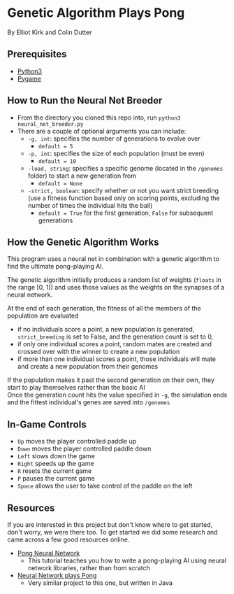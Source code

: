 # Genetic Algorithm Plays Pong
By Elliot Kirk and Colin Dutter
## Prerequisites 
- [Python3](https://www.python.org/downloads/)
- [Pygame](http://www.pygame.org/download.shtml)

## How to Run the Neural Net Breeder
 * From the directory you cloned this repo into, run `python3 neural_net_breeder.py`
 * There are a couple of optional arguments you can include:
    * `-g, int`: specifies the number of generations to evolve over
        * `default = 5`
    * `-p, int`: specifies the size of each population (must be even)
        * `default = 10`
    * `-load, string`: specifies a specific genome (located in the `/genomes` folder) to start a new generation from
        * `default = None`
    * `-strict, boolean`: specify whether or not you want strict breeding (use a fitness function based only on scoring 
    points, excluding the number of times the individual hits the ball)
        * `default = True` for the first generation, `False` for subsequent generations 
    
 ## How the Genetic Algorithm Works
 This program uses a neural net in combination with a genetic algorithm to find the ultimate pong-playing AI.
 
 The genetic algorithm initially produces a random list of weights (`floats` in the range [0, 1]) and uses those values 
 as the weights on the synapses of a neural network.
 
 At the end of each generation, the fitness of all the members of the population are evaluated
 * if no individuals score a point, a new population is generated, `strict_breeding` is set to False, and the generation count is set to 0, 
 * if only one individual scores a point, random mates are created and crossed over with the winner to create a new population
 * if more than one individual scores a point, those individuals will mate and create a new population from their genomes
   
 If the population makes it past the second generation on their own, they start to play themselves rather than the basic AI  
 Once the generation count hits the value specified in `-g`, the simulation ends and the fittest individual's genes are saved into `/genomes`
 
 ## In-Game Controls
 * `Up` moves the player controlled paddle up
 * `Down` moves the player controlled paddle down
 * `Left` slows down the game
 * `Right` speeds up the game
 * `R` resets the current game
 * `P` pauses the current game
 * `Space` allows the user to take control of the paddle on the left
 
 ## Resources
 If you are interested in this project but don't know where to get started, don't worry, we were there too. 
 To get started we did some research and came across a few good resources online.
 * [Pong Neural Network](https://www.youtube.com/watch?v=Hqf__FlRlzg)
    * This tutorial teaches you how to write a pong-playing AI using neural network libraries, rather than from scratch
 * [Neural Network plays Pong](https://github.com/fabiorino/NeuralNetwork-plays-Pong/blob/master/Pong/Pong.java)
    * Very similar project to this one, but written in Java
  